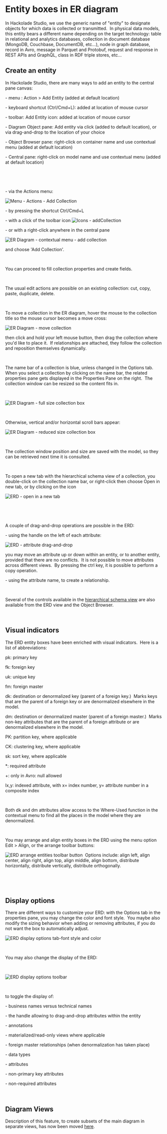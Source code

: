# Entity boxes in ER diagram

In Hackolade Studio, we use the generic name of "entity" to designate objects for which data is collected or transmitted.&nbsp; In physical data models, this entity bears a different name depending on the target technology: table in relational and analytics databases, collection in document database (MongoDB, Couchbase, DocumentDB, etc...), node in graph database, record in Avro, message in Parquet and Protobuf, request and response in REST APIs and GraphQL, class in RDF triple stores, etc...

## Create an entity

In Hackolade Studio, there are many ways to add an entity to the central pane canvas:

\- menu : Action \> Add Entity (added at default location)

\- keyboard shortcut (Ctrl/Cmd+L): added at location of mouse cursor

\- toolbar: Add Entity icon: added at location of mouse cursor

\- Diagram Object pane: Add entity via click (added to default location), or via drag-and-drop to the location of your choice

\- Object Browser pane: right-click on container name and use contextual menu (added at default location)

\- Central pane: right-click on model name and use contextual menu (added at default location)

&nbsp;

&nbsp;

\- via the Actions menu:

![Menu - Actions - Add Collection](<lib/Menu - Actions - Add Collection.png>)

\- by pressing the shortcut Ctrl/Cmd+L

\- with a click of the toolbar icon ![Icons - addCollection](<lib/Icons - addCollection.jpeg>)&nbsp;

\- or with a right-click anywhere in the central pane&nbsp;

![ER Diagram - contextual menu - add collection](<lib/ER Diagram - contextual menu - add collection.png>)

and choose 'Add Collection'. &nbsp;

&nbsp;

You can proceed to fill collection properties and create fields.

&nbsp;

The usual edit actions are possible on an existing collection: cut, copy, paste, duplicate, delete.

&nbsp;

To move a collection in the ER diagram, hover the mouse to the collection title so the mouse cursor becomes a move cross:

![ER Diagram - move collection](<lib/ER Diagram - move collection.png>)

then click and hold your left mouse button, then drag the collection where you'd like to place it.&nbsp; If relationships are attached, they follow the collection and reposition themselves dynamically.

&nbsp;

The name bar of a collection is blue, unless changed in the Options tab.&nbsp; When you select a collection by clicking on the name bar, the related properties pane gets displayed in the Properties Pane on the right.&nbsp; The collection window can be resized so the content fits in.

&nbsp;

![ER Diagram - full size collection box](<lib/ER Diagram - full size collection box.png>)

&nbsp;

Otherwise, vertical and/or horizontal scroll bars appear:

![ER Diagram - reduced size collection box](<lib/ER Diagram - reduced size collection box.png>)

&nbsp;

The collection window position and size are saved with the model, so they can be retrieved next time it is consulted.

&nbsp;

To open a new tab with the hierarchical schema view of a collection, you double-click on the collection name bar, or right-click then choose Open in new tab, or by clicking on the icon

![ERD - open in a new tab](<lib/ERD - open in a new tab.png>)

&nbsp;

&nbsp;

A couple of drag-and-drop operations are possible in the ERD:

\- using the handle on the left of each attribute:

![ERD - attribute drag-and-drop](<lib/ERD - attribute drag-and-drop.png>)

you may move an attribute up or down within an entity, or to another entity, provided that there are no conflicts.&nbsp; It is not possible to move attributes across different views.&nbsp; By pressing the ctrl key, it is possible to perform a copy operation.

\- using the attribute name, to create a relationship.

&nbsp;

Several of the controls available in the [hierarchical schema view](<Attributeboxesinhierarchicalsche.md>) are also available from the ERD view and the Object Browser.

&nbsp;

## Visual indicators

The ERD entity boxes have been enriched with visual indicators.&nbsp; Here is a list of abbreviations:

pk: primary key

fk: foreign key

uk: unique key

fm: foreign master

dk: destination or denormalized key (parent of a foreign key.)&nbsp; Marks keys that are the parent of a foreign key or are denormalized elsewhere in the model.

dm: destination or denormalized master (parent of a foreign master.)&nbsp; Marks non-key attributes that are the parent of a foreign attribute or are denormalized elsewhere in the model. &nbsp;

PK: partition key, where applicable

CK: clustering key, where applicable

sk: sort key, where applicable

\*: required attribute

\+: only in Avro: null allowed

Ix,y: indexed attribute, with x= index number, y= attribute number in a composite index

&nbsp;

Both dk and dm attributes allow access to the Where-Used function in the contextual menu to find all the places in the model where they are denormalized.

&nbsp;

You may arrange and align entity boxes in the ERD using the menu option Edit \> Align, or the arrange toolbar buttons:

![ERD arrange entities toolbar button](<lib/ERD arrange entities toolbar button.png>)&nbsp; Options include: align left, align center, align right, align top, align middle, align bottom, distribute horizontally, distribute vertically, distribute orthogonally.

&nbsp;

&nbsp;

## Display options

There are different ways to customize your ERD: with the Options tab in the properties pane, you may change the color and font style.&nbsp; You maybe also modify the sizing behavior when adding or removing attributes, if you do not want the box to automatically adjust.

![ERD display options tab-font style and color](<lib/ERD display options tab-font style and color.png>)

&nbsp;

You may also change the display of the ERD:

&nbsp;

![ERD display options toolbar](<lib/ERD display options toolbar.png>)

&nbsp;

to toggle the display of:

\- business names versus technical names

\- the handle allowing to drag-and-drop attributes within the entity

\- annotations

\- materialized/read-only views where applicable

\- foreign master relationships (when denormalization has taken place)

\- data types

\- attributes

\- non-primary key attributes

\- non-required attributes

&nbsp;

## Diagram Views

Description of this feature, to create subsets of the main diagram in separate views, has now been moved [here](<DiagramViews.md>).

&nbsp;

